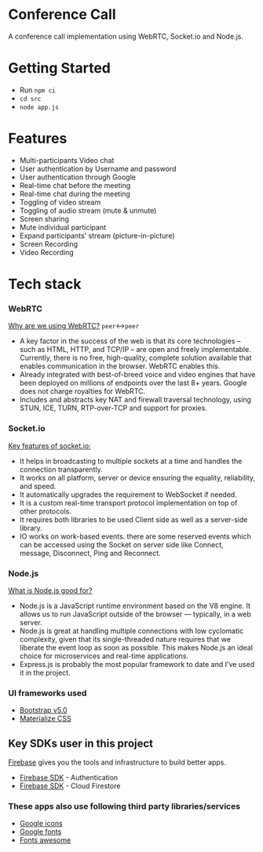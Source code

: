 # Conference Call
A conference call implementation using WebRTC, Socket.io and Node.js.


# Getting Started
- Run `npm ci`
- `cd src`
- `node app.js`


# Features
- Multi-participants Video chat
- User authentication by Username and password
- User authentication through Google
- Real-time chat before the meeting
- Real-time chat during the meeting
- Toggling of video stream
- Toggling of audio stream (mute & unmute)
- Screen sharing
- Mute individual participant
- Expand participants' stream (picture-in-picture)
- Screen Recording
- Video Recording

 
# Tech stack
### WebRTC 
[Why are we using WebRTC?](https://webrtc.org/) `peer`↔`peer` <br/> 
- A key factor in the success of the web is that its core technologies – such as HTML, HTTP, and TCP/IP – are open and freely implementable. Currently, there is no free, high-quality, complete solution available that enables communication in the browser. WebRTC enables this.
- Already integrated with best-of-breed voice and video engines that have been deployed on millions of endpoints over the last 8+ years. Google does not charge royalties for WebRTC.
- Includes and abstracts key NAT and firewall traversal technology, using STUN, ICE, TURN, RTP-over-TCP and support for proxies.

### Socket.io 
[Key features of socket.io:](https://socket.io/) <br/>
- It helps in broadcasting to multiple sockets at a time and handles the connection transparently.
- It works on all platform, server or device ensuring the equality, reliability, and speed.
- It automatically upgrades the requirement to WebSocket if needed.
- It is a custom real-time transport protocol implementation on top of other protocols.
- It requires both libraries to be used Client side as well as a server-side library.
- IO works on work-based events. there are some reserved events which can be accessed using the Socket on server side like Connect, message, Disconnect, Ping and Reconnect.

### Node.js
[What is Node.js good for?](https://nodejs.org/en/about/) <br/>
- Node.js is a JavaScript runtime environment based on the V8 engine. It allows us to run JavaScript outside of the browser — typically, in a web server.
- Node.js is great at handling multiple connections with low cyclomatic complexity, given that its single-threaded nature requires that we liberate the event loop as soon as possible. This makes Node.js an ideal choice for microservices and real-time applications.
- Express.js is probably the most popular framework to date and I've used it in the project.

### UI frameworks used
- [Bootstrap v5.0](https://getbootstrap.com/docs/5.0/getting-started/introduction/) <br/>
- [Materialize CSS](https://materializecss.com/about.html) <br/>

## Key SDKs user in this project
[Firebase](https://firebase.google.com/docs) gives you the tools and infrastructure to build better apps.
- [Firebase SDK](https://firebase.google.com/docs/auth/web/start) - Authentication
- [Firebase SDK](https://firebase.google.com/docs/firestore/quickstart) - Cloud Firestore <br/>
### These apps also use following third party libraries/services
- [Google icons](https://developers.google.com/fonts/docs/material_icons)
- [Google fonts](https://fonts.google.com/)
- [Fonts awesome](https://fontawesome.com/v5.15/icons?d=gallery&p=2)

